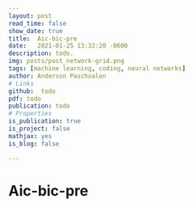 ```yaml
---
layout: post
read_time: false
show_date: true
title:  Aic-bic-pre
date:   2021-01-25 13:32:20 -0600
description: todo.
img: posts/post_network-grid.png 
tags: [machine learning, coding, neural networks]
author: Anderson Paschoalon 
# Links
github:  todo
pdf: todo
publication: todo
# Properties
is_publication: true
is_project: false
mathjax: yes
is_blog: false

---
```


# Aic-bic-pre